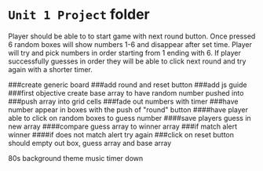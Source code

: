 # `Unit 1 Project` folder



Player should be able to to start game with next round button. Once pressed 6 random boxes will show numbers 1-6 and disappear after set time. Player will try and pick numbers in order starting from 1 ending with 6. If player successfully guesses in order they will be able to click next round and try again with a shorter timer.

###create generic board
###add round and reset button
###add js guide
###first objective create base array to have random number pushed into
###push array into grid cells
###fade out numbers with timer
###have number appear in boxes with the push of "round" button
####have player able to click on random boxes to guess number
####save players guess in new array
####compare guess array to winner array
###if match alert winner
####if does not match alert try again
###click on reset button should empty out box, guess array and base array

80s background theme
music
timer down
